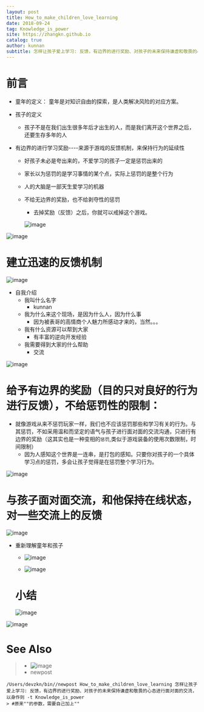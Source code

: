 ```yaml
---
layout: post
title: How_to_make_children_love_learning
date: 2018-09-24
tag: Knowledge_is_power
site: https://zhangkn.github.io
catalog: true
author: kunnan
subtitle: 怎样让孩子爱上学习: 反馈，有边界的进行奖励、对孩子的未来保持谦虚和敬畏的心态进行面对面的交流，以身作则
---
```




# 前言

* 童年的定义： 童年是对知识自由的探索，是人类解决风险的对应方案。

* 孩子的定义

  * 孩子不是在我们出生很多年后才出生的人，而是我们离开这个世界之后，还要生存多年的人

* 有边界的进行学习奖励----来源于游戏的反馈机制，来保持行为的延续性

  * 好孩子未必是夸出来的，不爱学习的孩子一定是惩罚出来的

  * 家长以为惩罚的是学习事情的某个点，实际上惩罚的是整个行为

  * 人的大脑是一部天生爱学习的机器

  * 不给无边界的奖励，也不给剥夺性的惩罚

    * 去掉奖励（反馈）之后，你就可以戒掉这个游戏。

    ![image](https://ws2.sinaimg.cn/large/af39b376gy1fvkpmcj48hj21hc0u0nme.jpg)



![image](https://ws2.sinaimg.cn/large/af39b376gy1fvkpbiktzsj21hc0u01hj.jpg)



# 建立迅速的反馈机制

![image](https://ws2.sinaimg.cn/large/af39b376gy1fvkpnfuzxpj21hc0u0ayp.jpg)

* 自我介绍
  * 我叫什么名字
    * kunnan
  * 我为什么来这个现场，是因为什么人，因为什么事
    * 因为被表哥的高情商个人魅力所感动才来的，当然。。。
  * 我有什么资源可以帮到大家
    * 有丰富的逆向开发经验
  * 我需要得到大家的什么帮助
    * 交流

![image](https://ws2.sinaimg.cn/large/af39b376gy1fvkpnugk9nj21hc0u07wh.jpg)





# 给予有边界的奖励（目的只对良好的行为进行反馈），不给惩罚性的限制：



* 就像游戏从来不惩罚玩家一样，我们也不应该惩罚那些和学习有关的行为。与其惩罚，不如采用温和而坚定的语气与孩子进行面对面的交流沟通，只进行有边界的奖励（这其实也是一种变相的`惩罚`,类似于游戏装备的使用次数限制，时间限制）
  * 因为人感知这个世界是一连串，是打包的感知。只要你对孩子的一个具体学习点的惩罚，多会让孩子觉得是在惩罚整个学习行为。



![image](https://ws2.sinaimg.cn/large/af39b376gy1fvkpw68jwdj21hc0u04qp.jpg)





# 与孩子面对面交流，和他保持在线状态，对一些交流上的反馈



![image](https://ws2.sinaimg.cn/large/af39b376gy1fvkpy1sherj21hc0u0b29.jpg)



* 重新理解童年和孩子

  * ![image](https://ws2.sinaimg.cn/large/af39b376gy1fvkq18cc2fj21hc0u04qp.jpg)

  * ![image](https://ws2.sinaimg.cn/large/af39b376gy1fvkq0yfx3hj21hc0u07wh.jpg)

  # 小结

  ![image](https://ws2.sinaimg.cn/large/af39b376gy1fvkq1pvzgjj21hc0u04qp.jpg)

![image](https://ws2.sinaimg.cn/large/af39b376gy1fvkq1xu39fj20ku0nfqjf.jpg)

# See Also 

>* ![image](https://ws2.sinaimg.cn/large/af39b376gy1fvkq316hiaj21hc0u0kjl.jpg)
>* newpost 
>
```
/Users/devzkn/bin//newpost How_to_make_children_love_learning 怎样让孩子爱上学习: 反馈，有边界的进行奖励、对孩子的未来保持谦虚和敬畏的心态进行面对面的交流，以身作则 -t Knowledge_is_power
> #原来""的参数，需要自己加上""
```

